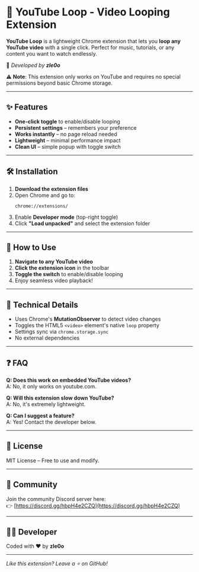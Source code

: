 # 🔁 YouTube Loop - Video Looping Extension  

**YouTube Loop** is a lightweight Chrome extension that lets you **loop any YouTube video** with a single click. Perfect for music, tutorials, or any content you want to watch endlessly.  

🔹 *Developed by **zle0o***  

⚠️ **Note**: This extension only works on YouTube and requires no special permissions beyond basic Chrome storage.  

---  

## ✨ Features  

- **One-click toggle** to enable/disable looping  
- **Persistent settings** – remembers your preference  
- **Works instantly** – no page reload needed  
- **Lightweight** – minimal performance impact  
- **Clean UI** – simple popup with toggle switch  

---  

## 🛠 Installation  

1. **Download the extension files**  
2. Open Chrome and go to:  
   ```  
   chrome://extensions/  
   ```  
3. Enable **Developer mode** (top-right toggle)  
4. Click **"Load unpacked"** and select the extension folder  

---  

## 🚀 How to Use  

1. **Navigate to any YouTube video**  
2. **Click the extension icon** in the toolbar  
3. **Toggle the switch** to enable/disable looping  
4. Enjoy seamless video playback!  

---  

## 🔧 Technical Details  

- Uses Chrome's **MutationObserver** to detect video changes  
- Toggles the HTML5 `<video>` element's native `loop` property  
- Settings sync via `chrome.storage.sync`  
- No external dependencies  

---  

## ❓ FAQ  

**Q: Does this work on embedded YouTube videos?**  
A: No, it only works on youtube.com.  

**Q: Will this extension slow down YouTube?**  
A: No, it's extremely lightweight.  

**Q: Can I suggest a feature?**  
A: Yes! Contact the developer below.  

---  

## 📜 License  

MIT License – Free to use and modify.  

---

## 🔗 Community

Join the community Discord server here:  
👉 [https://discord.gg/hbpH4e2CZQ](https://discord.gg/hbpH4e2CZQ)

---

## 👨‍💻 Developer  

Coded with ❤️ by **zle0o**  

---  

*Like this extension? Leave a ⭐ on GitHub!*
